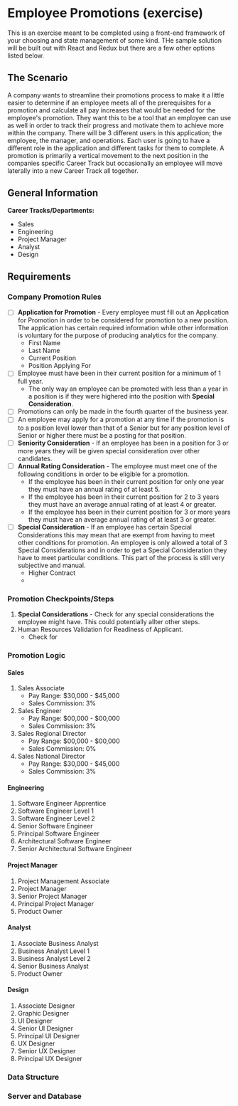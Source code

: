 # Employee Promotions (exercise)

This is an exercise meant to be completed using a front-end framework of your choosing and state management of some kind. THe sample solution will be built out with React and Redux but there are a few other options listed below. 

## The Scenario

A company wants to streamline their promotions process to make it a little easier to determine if an employee meets all of the prerequisites for a promotion and calculate all pay increases that would be needed for the employee's promotion. They want this to be a tool that an employee can use as well in order to track their progress and motivate them to achieve more within the company. There will be 3 different users in this application; the employee, the manager, and operations. Each user is going to have a different role in the application and different tasks for them to complete. A promotion is primarily a vertical movement to the next position in the companies specific Career Track but occasionally an employee will move laterally into a new Career Track all together.


## General Information

**Career Tracks/Departments:**

* Sales
* Engineering
* Project Manager
* Analyst
* Design


## Requirements


### Company Promotion Rules

- [ ] **Application for Promotion** - Every employee must fill out an Application for Promotion in order to be considered for promotion to a new position. The application has certain required information while other information is voluntary for the purpose of producing analytics for the company.
    * First Name
    * Last Name
    * Current Position
    * Position Applying For
- [ ] Employee must have been in their current position for a minimum of 1 full year.
    * The only way an employee can be promoted with less than a year in a position is if they were highered into the position with **Special Consideration**.
- [ ] Promotions can only be made in the fourth quarter of the business year.
- [ ] An employee may apply for a promotion at any time if the promotion is to a position level lower than that of a Senior but for any position level of Senior or higher there must be a posting for that position.
- [ ] **Seniority Consideration** - If an employee has been in a position for 3 or more years they will be given special consideration over other candidates.
- [ ] **Annual Rating Consideration** - The employee must meet one of the following conditions in order to be eligible for a promotion.
    * If the employee has been in their current position for only one year they must have an annual rating of at least 5.
    * If the employee has been in their current position for 2 to 3 years they must have an average annual rating of at least 4 or greater. 
    * If the employee has been in their current position for 3 or more years they must have an average annual rating of at least 3 or greater.
- [ ] **Special Consideration** - If an employee has certain Special Considerations this may mean that are exempt from having to meet other conditions for promotion. An employee is only allowed a total of 3 Special Considerations and in order to get a Special Consideration they have to meet particular conditions. This part of the process is still very subjective and manual.
    * Higher Contract
    * 


### Promotion Checkpoints/Steps

1. **Special Considerations** - Check for any special considerations the employee might have. This could potentially allter other steps.
1. Human Resources Validation for Readiness of Applicant.
    * Check for 

### Promotion Logic

#### Sales

1. Sales Associate
    * Pay Range: $30,000 - $45,000
    * Sales Commission: 3%
1. Sales Engineer
    * Pay Range: $00,000 - $00,000
    * Sales Commission: 3%
1. Sales Regional Director
    * Pay Range: $00,000 - $00,000
    * Sales Commission: 0%
1. Sales National Director
    * Pay Range: $30,000 - $45,000
    * Sales Commission: 3%


#### Engineering

1. Software Engineer Apprentice
1. Software Engineer Level 1
1. Software Engineer Level 2
1. Senior Software Engineer
1. Principal Software Engineer
1. Architectural Software Engineer
1. Senior Architectural Software Engineer


#### Project Manager

1. Project Management Associate
1. Project Manager
1. Senior Project Manager
1. Principal Project Manager
1. Product Owner

#### Analyst

1. Associate Business Analyst
1. Business Analyst Level 1
1. Business Analyst Level 2
1. Senior Business Analyst
1. Product Owner

#### Design

1. Associate Designer
1. Graphic Designer
1. UI Designer
1. Senior UI Designer
1. Principal UI Designer
1. UX Designer
1. Senior UX Designer
1. Principal UX Designer

### Data Structure



### Server and Database